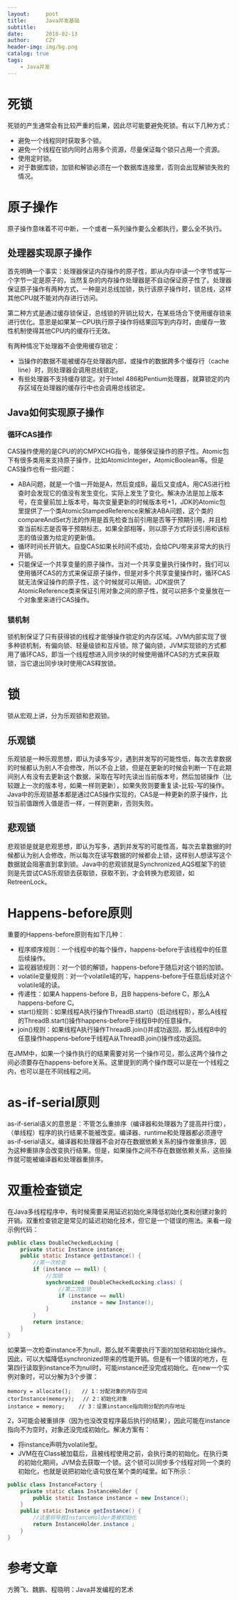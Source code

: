 ```yaml
---
layout:     post
title:      Java并发基础
subtitle:   
date:       2018-02-13
author:     CZY
header-img: img/bg.png
catalog: true
tags:
    - Java并发
---
```


# 死锁

死锁的产生通常会有比较严重的后果，因此尽可能要避免死锁。有以下几种方式：

+ 避免一个线程同时获取多个锁。
+ 避免一个线程在锁内同时占用多个资源，尽量保证每个锁只占用一个资源。
+ 使用定时锁。
+ 对于数据库锁，加锁和解锁必须在一个数据库连接里，否则会出现解锁失败的情况。

# 原子操作

原子操作意味着不可中断，一个或者一系列操作要么全都执行，要么全不执行。

## 处理器实现原子操作

首先明确一个事实：处理器保证内存操作的原子性，即从内存中读一个字节或写一个字节一定是原子的，当然复杂的内存操作处理器是不自动保证原子性了。处理器保证原子操作有两种方式，一种是对总线加锁，执行该原子操作时，锁总线，这样其他CPU就不能对内存进行访问。

第二种方式是通过缓存锁保证，总线锁的开销比较大，在某些场合下使用缓存锁来进行优化。意思是如果某一CPU执行原子操作将结果回写到内存时，由缓存一致性机制使得其他CPU内的缓存行无效。

有两种情况下处理器不会使用缓存锁定：
+ 当操作的数据不能被缓存在处理器内部，或操作的数据跨多个缓存行（cache line）时，则处理器会调用总线锁定。
+ 有些处理器不支持缓存锁定。对于Intel 486和Pentium处理器，就算锁定的内存区域在处理器的缓存行中也会调用总线锁定。

## Java如何实现原子操作

### 循环CAS操作

CAS操作使用的是CPU的的CMPXCHG指令，能够保证操作的原子性。Atomic包下有很多类用来支持原子操作，比如AtomicInteger，AtomicBoolean等。但是CAS操作也有一些问题：
+ ABA问题，就是一个值一开始是A，然后变成B，最后又变成A，用CAS进行检查时会发现它的值没有发生变化，实际上发生了变化。解决办法是加上版本号，在变量前加上版本号，每次变量更新的时候版本号+1，JDK的Atomic包里提供了一个类AtomicStampedReference来解决ABA问题，这个类的compareAndSet方法的作用是首先检查当前引用是否等于预期引用，并且检查当前标志是否等于预期标志，如果全部相等，则以原子方式将该引用和该标志的值设置为给定的更新值。
+ 循环时间长开销大。自旋CAS如果长时间不成功，会给CPU带来非常大的执行开销。
+ 只能保证一个共享变量的原子操作。当对一个共享变量执行操作时，我们可以使用循环CAS的方式来保证原子操作，但是对多个共享变量操作时，循环CAS就无法保证操作的原子性，这个时候就可以用锁。JDK提供了AtomicReference类来保证引用对象之间的原子性，就可以把多个变量放在一个对象里来进行CAS操作。

### 锁机制

锁机制保证了只有获得锁的线程才能够操作锁定的内存区域。JVM内部实现了很多种锁机制，有偏向锁、轻量级锁和互斥锁。除了偏向锁，JVM实现锁的方式都用了循环CAS，即当一个线程想进入同步块的时候使用循环CAS的方式来获取锁，当它退出同步块时使用CAS释放锁。

# 锁

锁从宏观上讲，分为乐观锁和悲观锁。

## 乐观锁

乐观锁是一种乐观思想，即认为读多写少，遇到并发写的可能性低，每次去拿数据的时候都认为别人不会修改，所以不会上锁，但是在更新的时候会判断一下在此期间别人有没有去更新这个数据，采取在写时先读出当前版本号，然后加锁操作（比较跟上一次的版本号，如果一样则更新），如果失败则要重复读-比较-写的操作。Java中的乐观锁基本都是通过CAS操作实现的，CAS是一种更新的原子操作，比较当前值跟传入值是否一样，一样则更新，否则失败。

## 悲观锁

悲观锁是就是悲观思想，即认为写多，遇到并发写的可能性高，每次去拿数据的时候都认为别人会修改，所以每次在读写数据的时候都会上锁，这样别人想读写这个数据就会阻塞直到拿到锁。Java中的悲观锁就是Synchronized,AQS框架下的锁则是先尝试CAS乐观锁去获取锁，获取不到，才会转换为悲观锁，如RetreenLock。

# Happens-before原则

重要的Happens-before原则有如下几种：
+ 程序顺序规则：一个线程中的每个操作，happens-before于该线程中的任意后续操作。
+ 监视器锁规则：对一个锁的解锁，happens-before于随后对这个锁的加锁。
+ volatile变量规则：对一个volatile域的写，happens-before于任意后续对这个volatile域的读。
+ 传递性：如果A happens-before B，且B happens-before C，那么A happens-before C。
+ start()规则：如果线程A执行操作ThreadB.start()（启动线程B），那么A线程的ThreadB.start()操作happens-before于线程B中的任意操作。
+ join()规则：如果线程A执行操作ThreadB.join()并成功返回，那么线程B中的任意操作happens-before于线程A从ThreadB.join()操作成功返回。

在JMM中，如果一个操作执行的结果需要对另一个操作可见，那么这两个操作之间必须要存在happens-before关系。这里提到的两个操作既可以是在一个线程之内，也可以是在不同线程之间。

# as-if-serial原则

as-if-serial语义的意思是：不管怎么重排序（编译器和处理器为了提高并行度），（单线程）程序的执行结果不能被改变。编译器、runtime和处理器都必须遵守as-if-serial语义。编译器和处理器不会对存在数据依赖关系的操作做重排序，因为这种重排序会改变执行结果。但是，如果操作之间不存在数据依赖关系，这些操作就可能被编译器和处理器重排序。

# 双重检查锁定

在Java多线程程序中，有时候需要采用延迟初始化来降低初始化类和创建对象的开销。双重检查锁定是常见的延迟初始化技术，但它是一个错误的用法。来看一段示例代码：

```java
public class DoubleCheckedLocking { 
	private static Instance instance;
	public static Instance getInstance() { 
		//第一次检查
		if (instance == null) {
			//加锁
			synchronized (DoubleCheckedLocking.class) {
				//第二次加锁
				if (instance == null)
					instance = new Instance(); 
			} 
		} 
		return instance;
	} 
}
```

如果第一次检查instance不为null，那么就不需要执行下面的加锁和初始化操作。因此，可以大幅降低synchronized带来的性能开销。但是有一个错误的地方，在第四行读取到instance不为null时，可能instance还没完成初始化。在new一个实例对象时，可以分解为3个步骤：

```
memory = allocate();　　// 1：分配对象的内存空间
ctorInstance(memory);　 // 2：初始化对象
instance = memory;　　 // 3：设置instance指向刚分配的内存地址
```

2，3可能会被重排序（因为也没改变程序最后执行的结果），因此可能在instance指向不为空时，对象还没完成初始化。解决方案有：

+ 将instance声明为volatile型。
+ JVM在在Class被加载后，且被线程使用之前，会执行类的初始化。在执行类的初始化期间，JVM会去获取一个锁。这个锁可以同步多个线程对同一个类的初始化，也就是说把初始化语句放在某个类的域里。如下所示：

```java
public class InstanceFactory {
	private static class InstanceHolder {
		public static Instance instance = new Instance();
	}
	public static Instance getInstance() {
		//这里将导致InstanceHolder类被初始化
		return InstanceHolder.instance ;　　
	}
}
```

# 参考文章

方腾飞、魏鹏、程晓明：Java并发编程的艺术
